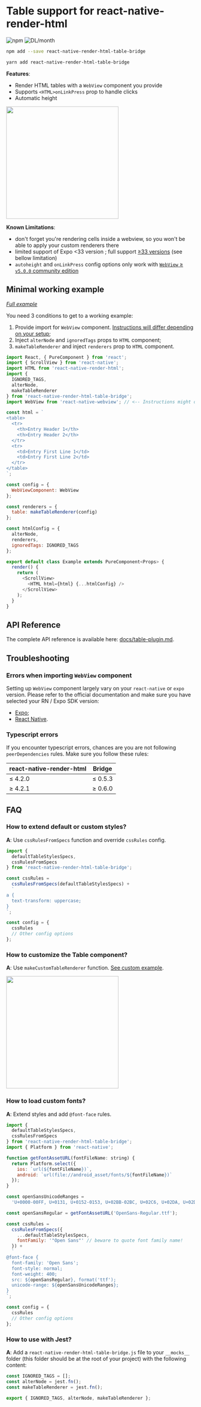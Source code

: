 # Table support for react-native-render-html

![npm](https://img.shields.io/npm/v/react-native-render-html-table-bridge.svg)
![DL/month](https://img.shields.io/npm/dm/react-native-render-html-table-bridge.svg)

```bash
npm add --save react-native-render-html-table-bridge
```

```bash
yarn add react-native-render-html-table-bridge
```

**Features**:

- Render HTML tables with a `WebView` component you provide
- Supports `<HTML>onLinkPress` prop to handle clicks
- Automatic height

<img src="images/android.gif" width="300">

**Known Limitations**:

- don't forget you're rendering cells inside a webview, so you won't be able to apply your custom renderers there
- limited support of Expo &lt;33 version ; full support [&ge;33 versions](https://github.com/expo/expo/milestone/22) (see bellow limitation)
- `autoheight` and `onLinkPress` config options only work with [`WebView` &ge; `v5.0.0` community edition](https://github.com/react-native-community/react-native-webview/releases/tag/v2.14.0)

## Minimal working example

_[Full example](examples/simple)_

You need 3 conditions to get to a working example:

1. Provide import for `WebView` component. [Instructions will differ depending on your setup](#errors-when-importing-webview-component);
2. Inject `alterNode` and `ignoredTags` props to `HTML` component;
3. `makeTableRenderer` and inject `renderers` prop to `HTML` component.

```javascript
import React, { PureComponent } from 'react';
import { ScrollView } from 'react-native';
import HTML from 'react-native-render-html';
import {
  IGNORED_TAGS,
  alterNode,
  makeTableRenderer
} from 'react-native-render-html-table-bridge';
import WebView from 'react-native-webview'; // <-- Instructions might differ depending on your setup

const html = `
<table>
  <tr>
    <th>Entry Header 1</th>
    <th>Entry Header 2</th>
  </tr>
  <tr>
    <td>Entry First Line 1</td>
    <td>Entry First Line 2</td>
  </tr>
</table>
`;

const config = {
  WebViewComponent: WebView
};

const renderers = {
  table: makeTableRenderer(config)
};

const htmlConfig = {
  alterNode,
  renderers,
  ignoredTags: IGNORED_TAGS
};

export default class Example extends PureComponent<Props> {
  render() {
    return (
      <ScrollView>
        <HTML html={html} {...htmlConfig} />
      </ScrollView>
    );
  }
}
```

## API Reference

The complete API reference is available here: [docs/table-plugin.md](docs/table-plugin.md).

## Troubleshooting

<a name="errors-when-importing-webview-component" />

### Errors when importing `WebView` component

Setting up `WebView` component largely vary on your `react-native` or `expo` version.
Please refer to the official documentation and make sure you have selected your RN / Expo SDK version:

- [Expo](https://docs.expo.io/versions/latest/sdk/webview/);
- [React Native](https://facebook.github.io/react-native/docs/webview).

### Typescript errors

If you encounter typescript errors, chances are you are not following `peerDependencies` rules. Make sure you follow these rules:

| react-native-render-html | Bridge  |
| ------------------------ | ------- |
| ≤ 4.2.0                  | ≤ 0.5.3 |
| ≥ 4.2.1                  | ≥ 0.6.0 |

## FAQ

<a name="extend-styles" />

### How to extend default or custom styles?

**A**: Use `cssRulesFromSpecs` function and override `cssRules` config.

```javascript
import {
  defaultTableStylesSpecs,
  cssRulesFromSpecs
} from 'react-native-render-html-table-bridge';

const cssRules =
  cssRulesFromSpecs(defaultTableStylesSpecs) +
  `
a {
  text-transform: uppercase;
}
`;

const config = {
  cssRules
  // Other config options
};
```

### How to customize the Table component?

**A**: Use `makeCustomTableRenderer` function. [See custom example](examples/custom).

<img src="images/adaptative.jpeg" width="300">

### How to load custom fonts?

**A**: Extend styles and add `@font-face` rules.

```javascript
import {
  defaultTableStylesSpecs,
  cssRulesFromSpecs
} from 'react-native-render-html-table-bridge';
import { Platform } from 'react-native';

function getFontAssetURL(fontFileName: string) {
  return Platform.select({
    ios: `url(${fontFileName})`,
    android: `url(file://android_asset/fonts/${fontFileName})`
  });
}

const openSansUnicodeRanges =
  'U+0000-00FF, U+0131, U+0152-0153, U+02BB-02BC, U+02C6, U+02DA, U+02DC, U+2000-206F, U+2074, U+20AC, U+2122, U+2191, U+2193, U+2212, U+2215, U+FEFF, U+FFFD';

const openSansRegular = getFontAssetURL('OpenSans-Regular.ttf');

const cssRules =
  cssRulesFromSpecs({
    ...defaultTableStylesSpecs,
    fontFamily: '"Open Sans"' // beware to quote font family name!
  }) +
  `
@font-face {
  font-family: 'Open Sans';
  font-style: normal;
  font-weight: 400;
  src: ${openSansRegular}, format('ttf');
  unicode-range: ${openSansUnicodeRanges};
}
`;

const config = {
  cssRules
  // Other config options
};
```

### How to use with Jest?

**A**: Add a `react-native-render-html-table-bridge.js` file to your `__mocks__` folder (this folder should be at the root of your project) with the following content:

```js
const IGNORED_TAGS = [];
const alterNode = jest.fn();
const makeTableRenderer = jest.fn();

export { IGNORED_TAGS, alterNode, makeTableRenderer };
```
